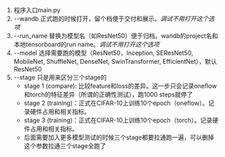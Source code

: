 1. 程序入口main.py
1. --wandb 正式跑的时候打开，留个档便于交付和展示。*调试不用打开这个选项*
1. --run_name 替换为模型名（如ResNet50）便于归档。wandb的project名和本地tensorboard的run name。*调试不用打开这个选项*
1. --model 选择需要跑的模型（ResNet50，Inception, SEResNet50, MobileNet, ShuffleNet, DenseNet, SwinTransformer, EfficientNet），默认ResNet50
1. --stage 只是用来区分三个stage的
    - stage 1 (compare): 比较feature和loss的差异。这一步只会记录oneflow和torch的特征差异（所谓的正确性测试），跑1000 steps就停了
    - stage 2 (training)：正式在CIFAR-10上训练10个epoch（oneflow）。记录硬件占用和相关指标。
    - stage 3 (training)：正式在CIFAR-10上训练10个epoch（torch）。记录硬件占用和相关指标。
    - 后面需要加入更多模型测试的时候三个stage都要拉通跑一遍，可以删掉这个参数拉通三个stage全跑了
